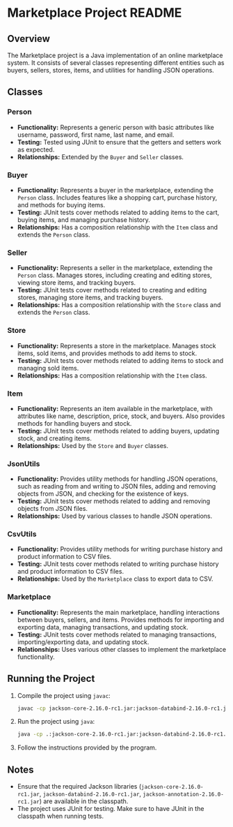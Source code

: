 # Marketplace Project README

## Overview

The Marketplace project is a Java implementation of an online marketplace system. It consists of several classes representing different entities such as buyers, sellers, stores, items, and utilities for handling JSON operations.

## Classes

### Person

- **Functionality:** Represents a generic person with basic attributes like username, password, first name, last name, and email.
- **Testing:** Tested using JUnit to ensure that the getters and setters work as expected.
- **Relationships:** Extended by the `Buyer` and `Seller` classes.

### Buyer

- **Functionality:** Represents a buyer in the marketplace, extending the `Person` class. Includes features like a shopping cart, purchase history, and methods for buying items.
- **Testing:** JUnit tests cover methods related to adding items to the cart, buying items, and managing purchase history.
- **Relationships:** Has a composition relationship with the `Item` class and extends the `Person` class.

### Seller

- **Functionality:** Represents a seller in the marketplace, extending the `Person` class. Manages stores, including creating and editing stores, viewing store items, and tracking buyers.
- **Testing:** JUnit tests cover methods related to creating and editing stores, managing store items, and tracking buyers.
- **Relationships:** Has a composition relationship with the `Store` class and extends the `Person` class.

### Store

- **Functionality:** Represents a store in the marketplace. Manages stock items, sold items, and provides methods to add items to stock.
- **Testing:** JUnit tests cover methods related to adding items to stock and managing sold items.
- **Relationships:** Has a composition relationship with the `Item` class.

### Item

- **Functionality:** Represents an item available in the marketplace, with attributes like name, description, price, stock, and buyers. Also provides methods for handling buyers and stock.
- **Testing:** JUnit tests cover methods related to adding buyers, updating stock, and creating items.
- **Relationships:** Used by the `Store` and `Buyer` classes.

### JsonUtils

- **Functionality:** Provides utility methods for handling JSON operations, such as reading from and writing to JSON files, adding and removing objects from JSON, and checking for the existence of keys.
- **Testing:** JUnit tests cover methods related to adding and removing objects from JSON files.
- **Relationships:** Used by various classes to handle JSON operations.

### CsvUtils

- **Functionality:** Provides utility methods for writing purchase history and product information to CSV files.
- **Testing:** JUnit tests cover methods related to writing purchase history and product information to CSV files.
- **Relationships:** Used by the `Marketplace` class to export data to CSV.

### Marketplace

- **Functionality:** Represents the main marketplace, handling interactions between buyers, sellers, and items. Provides methods for importing and exporting data, managing transactions, and updating stock.
- **Testing:** JUnit tests cover methods related to managing transactions, importing/exporting data, and updating stock.
- **Relationships:** Uses various other classes to implement the marketplace functionality.

## Running the Project

1. Compile the project using `javac`:

    ```bash
    javac -cp jackson-core-2.16.0-rc1.jar:jackson-databind-2.16.0-rc1.jar:jackson-annotation-2.16.0-rc1.jar *.java
    ```

2. Run the project using `java`:

    ```bash
    java -cp .:jackson-core-2.16.0-rc1.jar:jackson-databind-2.16.0-rc1.jar:jackson-annotation-2.16.0-rc1.jar Main
    ```

3. Follow the instructions provided by the program.

## Notes

- Ensure that the required Jackson libraries (`jackson-core-2.16.0-rc1.jar`, `jackson-databind-2.16.0-rc1.jar`, `jackson-annotation-2.16.0-rc1.jar`) are available in the classpath.
- The project uses JUnit for testing. Make sure to have JUnit in the classpath when running tests.
